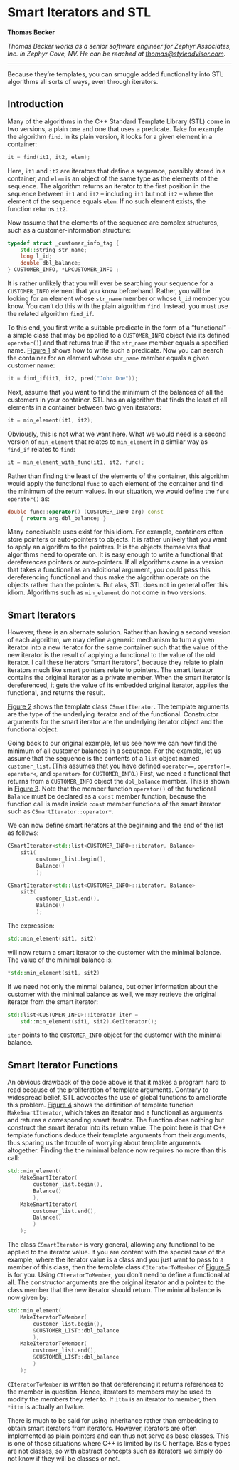 # Smart Iterators and STL

**Thomas Becker**

*Thomas Becker works as a senior software engineer for Zephyr Associates, Inc. in Zephyr Cove, NV. He can be reached at thomas@styleadvisor.com.*

---

Because they’re templates, you can smuggle added functionality into STL algorithms all sorts of ways, even through iterators.

## Introduction

Many of the algorithms in the C++ Standard Template Library (STL) come in two versions, a plain one and one that uses a predicate. Take for example the algorithm `find`. In its plain version, it looks for a given element in a container:

```cpp
it = find(it1, it2, elem);
```

Here, `it1` and `it2` are iterators that define a sequence, possibly stored in a container, and `elem` is an object of the same type as the elements of the sequence. The algorithm returns an iterator to the first position in the sequence between `it1` and `it2` – including `it1` but not `it2` – where the element of the sequence equals `elem`. If no such element exists, the function returns `it2`.

Now assume that the elements of the sequence are complex structures, such as a customer-information structure:

```cpp
typedef struct _customer_info_tag {
    std::string str_name;
    long l_id;
    double dbl_balance;
} CUSTOMER_INFO, *LPCUSTOMER_INFO ;
```

It is rather unlikely that you will ever be searching your sequence for a `CUSTOMER_INFO` element that you know beforehand. Rather, you will be looking for an element whose `str_name` member or whose `l_id` member you know. You can’t do this with the plain algorithm `find`. Instead, you must use the related algorithm `find_if`.

To this end, you first write a suitable predicate in the form of a “functional” – a simple class that may be applied to a `CUSTOMER_INFO` object (via its defined `operator()`) and that returns true if the `str_name` member equals a specified name. [Figure 1](matchtst.cpp) shows how to write such a predicate. Now you can search the container for an element whose `str_name` member equals a given customer name:

```cpp
it = find_if(it1, it2, pred("John Doe"));
```

Next, assume that you want to find the minimum of the balances of all the customers in your container. STL has an algorithm that finds the least of all elements in a container between two given iterators:

```cpp
it = min_element(it1, it2);
```

Obviously, this is not what we want here. What we would need is a second version of `min_element` that relates to `min_element` in a similar way as `find_if` relates to `find`:

```cpp
it = min_element_with_func(it1, it2, func);
```

Rather than finding the least of the elements of the container, this algorithm would apply the functional `func` to each element of the container and find the minimum of the return values. In our situation, we would define the `func operator()` as:

```cpp
double func::operator() (CUSTOMER_INFO arg) const
    { return arg.dbl_balance; }
```

Many conceivable uses exist for this idiom. For example, containers often store pointers or auto-pointers to objects. It is rather unlikely that you want to apply an algorithm to the pointers. It is the objects themselves that algorithms need to operate on. It is easy enough to write a functional that dereferences pointers or auto-pointers. If all algorithms came in a version that takes a functional as an additional argument, you could pass this dereferencing functional and thus make the algorithm operate on the objects rather than the pointers. But alas, STL does not in general offer this idiom. Algorithms such as `min_element` do not come in two versions.

## Smart Iterators

However, there is an alternate solution. Rather than having a second version of each algorithm, we may define a generic mechanism to turn a given iterator into a new iterator for the same container such that the value of the new iterator is the result of applying a functional to the value of the old iterator. I call these iterators “smart iterators”, because they relate to plain iterators much like smart pointers relate to pointers. The smart iterator contains the original iterator as a private member. When the smart iterator is dereferenced, it gets the value of its embedded original iterator, applies the functional, and returns the result.

[Figure 2](SmartIterator.h) shows the template class `CSmartIterator`. The template arguments are the type of the underlying iterator and of the functional. Constructor arguments for the smart iterator are the underlying iterator object and the functional object.

Going back to our original example, let us see how we can now find the minimum of all customer balances in a sequence. For the example, let us assume that the sequence is the contents of a `list` object named `customer_list`. (This assumes that you have defined `operator==`, `operator!=`, `operator<`, and `operator>` for `CUSTOMER_INFO`.) First, we need a functional that returns from a `CUSTOMER_INFO` object the `dbl_balance` member. This is shown in [Figure 3](balance.cpp). Note that the member function `operator()` of the functional `Balance` must be declared as a `const` member function, because the function call is made inside `const` member functions of the smart iterator such as `CSmartIterator::operator*`.

We can now define smart iterators at the beginning and the end of the list as follows:

```cpp
CSmartIterator<std::list<CUSTOMER_INFO>::iterator, Balance>
    sit1(
         customer_list.begin(),
         Balance()
         );

CSmartIterator<std::list<CUSTOMER_INFO>::iterator, Balance>
    sit2(
         customer_list.end(),
         Balance()
         );
```

The expression:

```cpp
std::min_element(sit1, sit2)
```

will now return a smart iterator to the customer with the minimal balance. The value of the minimal balance is:

```cpp
*std::min_element(sit1, sit2)
```

If we need not only the minmal balance, but other information about the customer with the minimal balance as well, we may retrieve the original iterator from the smart iterator:

```cpp
std::list<CUSTOMER_INFO>::iterator iter =
    std::min_element(sit1, sit2).GetIterator();
```

`iter` points to the `CUSTOMER_INFO` object for the customer with the minimal balance.

## Smart Iterator Functions

An obvious drawback of the code above is that it makes a program hard to read because of the proliferation of template arguments. Contrary to widespread belief, STL advocates the use of global functions to ameliorate this problem. [Figure 4](MakeSmartIter.cpp) shows the definition of template function `MakeSmartIterator`, which takes an iterator and a functional as arguments and returns a corresponding smart iterator. The function does nothing but construct the smart iterator into its return value. The point here is that C++ template functions deduce their template arguments from their arguments, thus sparing us the trouble of worrying about template arguments altogether. Finding the the minimal balance now requires no more than this call:

```cpp
std::min_element(
    MakeSmartIterator(
        customer_list.begin(),
        Balance()
        ),
    MakeSmartIterator(
        customer_list.end(),
        Balance()
        )
    );
```

The class `CSmartIterator` is very general, allowing any functional to be applied to the iterator value. If you are content with the special case of the example, where the iterator value is a class and you just want to pass to a member of this class, then the template class `CIteratorToMember` of [Figure 5](IteratorToMember.h) is for you. Using `CIteratorToMember`, you don’t need to define a functional at all. The constructor arguments are the original iterator and a pointer to the class member that the new iterator should return. The minimal balance is now given by:

```cpp
std::min_element(
    MakeIteratorToMember(
        customer_list.begin(),
        &CUSTOMER_LIST::dbl_balance
        ),
    MakeIteratorToMember(
        customer_list.end(),
        &CUSTOMER_LIST::dbl_balance
        )
    );
```

`CIteratorToMember` is written so that dereferencing it returns references to the member in question. Hence, iterators to members may be used to modify the members they refer to. If `ittm` is an iterator to member, then `*ittm` is actually an lvalue.

There is much to be said for using inheritance rather than embedding to obtain smart iterators from iterators. However, iterators are often implemented as plain pointers and can thus not serve as base classes. This is one of those situations where C++ is limited by its C heritage. Basic types are not classes, so with abstract concepts such as iterators we simply do not know if they will be classes or not.
